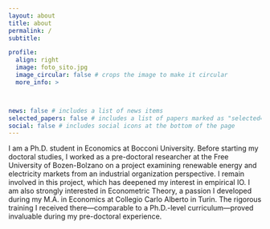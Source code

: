 ```yaml
---
layout: about
title: about
permalink: /
subtitle: 

profile:
  align: right
  image: foto_sito.jpg
  image_circular: false # crops the image to make it circular
  more_info: >



news: false # includes a list of news items
selected_papers: false # includes a list of papers marked as "selected={true}"
social: false # includes social icons at the bottom of the page
---
```

I am a Ph.D. student in Economics at Bocconi University. Before starting my doctoral studies, I worked as a pre-doctoral researcher at the Free University of Bozen-Bolzano on a project examining renewable energy and electricity markets from an industrial organization perspective. I remain involved in this project, which has deepened my interest in empirical IO. I am also strongly interested in Econometric Theory, a passion I developed during my M.A. in Economics at Collegio Carlo Alberto in Turin. The rigorous training I received there—comparable to a Ph.D.-level curriculum—proved invaluable during my pre-doctoral experience.


